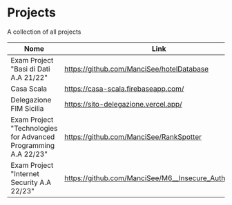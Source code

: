 # Projects
A collection of all projects 

Nome | Link
---- | ----
Exam Project "Basi di Dati A.A 21/22" | https://github.com/ManciSee/hotelDatabase
Casa Scala | https://casa-scala.firebaseapp.com/
Delegazione FIM Sicilia | https://sito-delegazione.vercel.app/
Exam Project "Technologies for Advanced Programming A.A 22/23" | https://github.com/ManciSee/RankSpotter
Exam Project "Internet Security A.A 22/23"| https://github.com/ManciSee/M6__Insecure_Authorization
